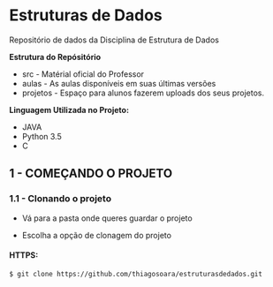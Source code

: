# Estruturas de Dados

 Repositório de dados da Disciplina de Estrutura de Dados

**Estrutura do Repósitório**
* src - Matérial oficial do Professor
* aulas - As aulas disponíveis em suas últimas versões
* projetos - Espaço para alunos fazerem uploads dos seus projetos.

**Linguagem Utilizada no Projeto:**
* JAVA
* Python 3.5 
* C

## 1 - COMEÇANDO O PROJETO

### 1.1 - Clonando o projeto

* Vá para a pasta onde queres guardar o projeto

* Escolha a opção de clonagem do projeto

#### HTTPS:

```bash
$ git clone https://github.com/thiagosoara/estruturasdedados.git
```
